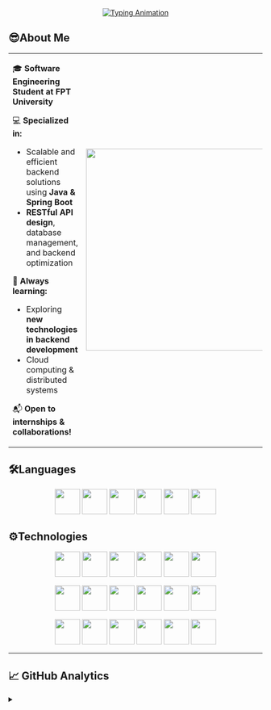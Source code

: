 <div align="center">
<a href="#">
  <img src="https://readme-typing-svg.demolab.com?font=Fira+Code&weight=600&size=32&pause=1000&color=38BCF7&center=true&vCenter=true&width=900&lines=Hi+%F0%9F%91%8B%2C+I'm+Nguyen+Son+Nam;Software+Engineering+Student+at+FPT+University;Full-Stack+Web+Developer;Spring+Boot+%26+React+Enthusiast;Building+Blog+Sharing+Website" alt="Typing Animation" />
</a>
</div>

## 😎About Me

<table>
  <tr>
    <td width="50%">
      
🎓 **Software Engineering Student at FPT University**  

💻 **Specialized in:**  
- Scalable and efficient backend solutions using **Java & Spring Boot**  
- **RESTful API design**, database management, and backend optimization  

🌱 **Always learning:**  
- Exploring **new technologies in backend development**  
- Cloud computing & distributed systems
  
📬 **Open to internships & collaborations!**
 </td>
    <td align="center" width="50%">
      <a href="#">
        <img src="https://media4.giphy.com/media/Rbt3HJ6pSpyco/giphy.gif" width="400px">
      </a>
    </td>
  </tr>
</table>

## 🛠️Languages
<p align="center">
<img src="https://cdn.jsdelivr.net/gh/devicons/devicon/icons/javascript/javascript-original.svg" width="50" height="50" />
<img src="https://cdn.jsdelivr.net/gh/devicons/devicon/icons/typescript/typescript-original.svg" width="50" height="50" />
<img src="https://cdn.jsdelivr.net/gh/devicons/devicon/icons/java/java-original.svg" width="50" height="50" />
<img src="https://cdn.jsdelivr.net/gh/devicons/devicon/icons/c/c-original.svg" width="50" height="50" />
<img src="https://cdn.jsdelivr.net/gh/devicons/devicon/icons/html5/html5-original.svg" width="50" height="50" />
<img src="https://cdn.jsdelivr.net/gh/devicons/devicon/icons/css3/css3-original.svg" width="50" height="50" />
</p>

## ⚙️Technologies
<p align="center">
<img src="https://cdn.jsdelivr.net/gh/devicons/devicon/icons/spring/spring-original.svg" width="50" height="50" />
<img src="https://skillicons.dev/icons?i=aws" width="50" height="50" />
<img src="https://cdn.jsdelivr.net/gh/devicons/devicon/icons/docker/docker-original.svg" width="50" height="50" />
<img src="https://cdn.jsdelivr.net/gh/devicons/devicon/icons/linux/linux-original.svg" width="50" height="50" />
<img src="https://cdn.jsdelivr.net/gh/devicons/devicon/icons/react/react-original.svg" width="50" height="50" />
<img src="https://skillicons.dev/icons?i=vite" width="50" height="50" />
</p>
<p align="center">
<img src="https://skillicons.dev/icons?i=npm" width="50" height="50" />
<img src="https://cdn.jsdelivr.net/gh/devicons/devicon/icons/redis/redis-original.svg" width="50" height="50" />
<img src="https://skillicons.dev/icons?i=nginx" width="50" height="50" />
<img src="https://cdn.jsdelivr.net/gh/devicons/devicon/icons/bootstrap/bootstrap-original.svg" width="50" height="50" />
<img src="https://cdn.jsdelivr.net/gh/devicons/devicon/icons/swagger/swagger-original.svg" width="50" height="50" />
<img src="https://www.vectorlogo.zone/logos/getpostman/getpostman-icon.svg" width="50" height="50" />
</p>
<p align="center">
<img src="https://skillicons.dev/icons?i=cloudflare" width="50" height="50" />
<img src="https://skillicons.dev/icons?i=github" width="50" height="50" />
<img src="https://skillicons.dev/icons?i=gitlab" width="50" height="50" />
<img src="https://skillicons.dev/icons?i=mysql" width="50" height="50" />
<img src="https://skillicons.dev/icons?i=postgres" width="50" height="50" />
<img src="https://cdn.jsdelivr.net/gh/devicons/devicon/icons/sonarqube/sonarqube-original.svg" width="50" height="50" />
</p>

---

## 📈 GitHub Analytics
<details>
  <summary></summary>
  <div align="center">
    <img width="378" src="https://github-readme-stats-salesp07.vercel.app/api?username=sonnamnguyen&count_private=true&show_icons=true&theme=react&rank_icon=github&border_radius=10" alt="readme stats" />
    &nbsp;&nbsp;&nbsp;&nbsp;
    <img width="400" src="https://github-readme-streak-stats-salesp07.vercel.app/?user=sonnamnguyen&count_private=true&theme=react&border_radius=10" alt="streak stats"/>
  </div>
</details>




